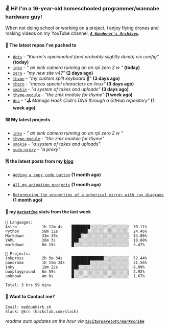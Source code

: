 ### ✌️ Hi! I'm a 16-year-old homeschooled programmer/wannabe hardware guy!

When not doing school or working on a project, I enjoy flying drones and making videos on my YouTube channel, [**_`A Wanderer's Archives`_**](https://youtube.com/@wanderer.archives).

#### 👷 The latest repos I've pushed to

- [`dots`](https://github.com/taciturnaxolotl/dots) - _"Kieran's opinionated (and probably slightly dumb) nix config"_ **(today)**
- [`inky`](https://github.com/taciturnaxolotl/inky) - _" an eink camera running on an rpi zero 2 w "_ **(today)**
- [`zera`](https://github.com/taciturnaxolotl/zera) - _"my new site v4?"_ **(2 days ago)**
- [`thyme`](https://github.com/taciturnaxolotl/thyme) - _"my custom split keyboard 🫶"_ **(3 days ago)**
- [`thorn`](https://github.com/taciturnaxolotl/thorn) - _"macos special characters on linux"_ **(3 days ago)**
- [`smokie`](https://github.com/taciturnaxolotl/smokie) - _"a system of takes and uploads"_ **(3 days ago)**
- [`thyme-module`](https://github.com/taciturnaxolotl/thyme-module) - _"the zmk module for thyme"_ **(1 week ago)**
- [`dns`](https://github.com/hackclub/dns) - _"🕹 Manage Hack Club's DNS through a GitHub repository"_ **(1 week ago)**

#### ⌨️ My latest projects

- [`inky`](https://github.com/taciturnaxolotl/inky) - _" an eink camera running on an rpi zero 2 w "_
- [`thyme-module`](https://github.com/taciturnaxolotl/thyme-module) - _"the zmk module for thyme"_
- [`smokie`](https://github.com/taciturnaxolotl/smokie) - _"a system of takes and uploads"_
- [`sudo-proxy`](https://github.com/taciturnaxolotl/sudo-proxy) - _"a proxy"_

#### 🗒️ the latest posts from my [blog](https://dunkirk.sh)

- [`Adding a copy code button`](https://dunkirk.sh/blog/adding-a-copy-button/) **(1 month ago)**

- [`All my animation projects`](https://dunkirk.sh/blog/my-animations/) **(1 month ago)**

- [`Determining the properties of a spherical mirror with ray diagrams`](https://dunkirk.sh/blog/spherical-ray-diagrams/) **(1 month ago)**



#### 📡 my [_`hackatime`_](https://waka.hackclub.com) stats from the last week

```text
💾 Languages:
Astro           1h 12m 4s    ████████░░░░░░░░░░░░░░░░░  30.11%
Python          58m 32s      ███████░░░░░░░░░░░░░░░░░░  24.46%
Markdown        33m 39s      ████░░░░░░░░░░░░░░░░░░░░░  14.06%
YAML            26m 3s       ███░░░░░░░░░░░░░░░░░░░░░░  10.88%
markdown        8m 19s       █░░░░░░░░░░░░░░░░░░░░░░░░  3.47%

💼 Projects:
inkpress        2h 5m 34s    ██████████████░░░░░░░░░░░  52.44%
panorama        1h 15m 34s   ████████░░░░░░░░░░░░░░░░░  31.56%
inky            19m 22s      ███░░░░░░░░░░░░░░░░░░░░░░  8.09%
bunplayground   6m 59s       █░░░░░░░░░░░░░░░░░░░░░░░░  2.92%
unknown         4m 0s        █░░░░░░░░░░░░░░░░░░░░░░░░  1.67%

Total: 3 hrs 59 mins
```

#### 📮 Want to Contact me?

```text
Email: me@dunkirk.sh
Slack: @krn (hackclub.com/slack)
```

_readme auto updates on the hour via [**`taciturnaxolotl/markscribe`**](https://github.com/taciturnaxolotl/markscribe)_

